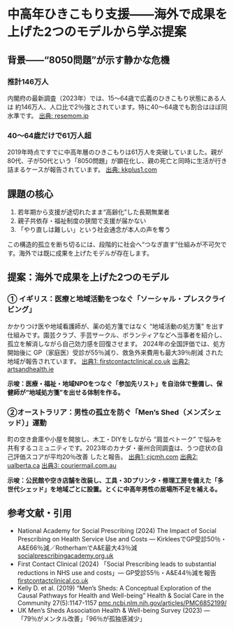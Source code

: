 # 中高年ひきこもり支援――海外で成果を上げた2つのモデルから学ぶ提案

## 背景――“8050問題”が示す静かな危機

### 推計146万人
内閣府の最新調査（2023年）では、15〜64歳で広義のひきこもり状態にある人は 約146万人、人口比で2％強とされています。特に40〜64歳でも割合はほぼ同水準です。
[出典: resemom.jp](https://resemom.jp/article/2023/04/04/71747.html)

### 40〜64歳だけで61万人超
2019年時点ですでに中高年層のひきこもりは61万人を突破していました。親が80代、子が50代という「8050問題」が顕在化し、親の死亡と同時に生活が行き詰まるケースが報告されています。
[出典: kkplus1.com](https://www.kkplus1.com/2023/11/27/8050%E5%95%8F%E9%A1%8C%E3%81%AE%E7%8F%BE%E7%8A%B6%E3%81%A8%E8%AA%B2%E9%A1%8C-%E4%B8%AD%E9%AB%98%E5%B9%B4%E3%81%AE%E3%81%B2%E3%81%8D%E3%81%93%E3%82%82%E3%82%8A%E3%81%AE%E5%AE%9F%E6%85%8B/)

## 課題の核心
1. 若年期から支援が途切れたまま“高齢化”した長期無業者
2. 親子共依存・福祉制度の狭間で支援が届かない
3. 「やり直しは難しい」という社会通念が本人の声を奪う

この構造的孤立を断ち切るには、段階的に社会へ“つなぎ直す”仕組みが不可欠です。海外では既に成果を上げたモデルが存在します。

## 提案：海外で成果を上げた2つのモデル

### ① イギリス：医療と地域活動をつなぐ「ソーシャル・プレスクライビング」
かかりつけ医や地域看護師が、薬の処方箋ではなく “地域活動の処方箋” を出す仕組みです。園芸クラブ、手芸サークル、ボランティアなどへ当事者を紹介し、孤立を解消しながら自己効力感を回復させます。
2024年の全国評価では、処方開始後に GP（家庭医）受診が55％減り、救急外来費用も最大39％削減 された地域が報告されています。
[出典1: firstcontactclinical.co.uk](https://www.firstcontactclinical.co.uk/latest-news/social-prescribing-leads-to-substantial-reductions-in-nhs-use-and-costs)
[出典2: artsandhealth.ie](https://www.artsandhealth.ie/wp-content/uploads/2022/10/NASP-Social-Prescribing-and-Health-Service-Use-WEB.pdf)


**示唆：医療・福祉・地域NPOをつなぐ「参加先リスト」を自治体で整備し、保健師が“地域処方箋”を出せる体制を作る。**

### ②オーストラリア：男性の孤立を防ぐ「Men’s Shed（メンズシェッド）」運動
町の空き倉庫や小屋を開放し、木工・DIYをしながら “肩並べトーク” で悩みを共有するコミュニティです。2023年のカナダ・豪州合同調査は、うつ症状の自己評価スコアが平均20％改善 したと報告。
[出典1: cjcmh.com](https://cjcmh.com/doi/10.7870/cjcmh-2023-018)
[出典2: ualberta.ca](https://www.ualberta.ca/folio/2023/10/mens-sheds-build-camaraderie-and-community-to-improve-mens-health.html)
[出典3: couriermail.com.au](https://www.couriermail.com.au/questnews/southeast-queensland/the-shed-online-launches-to-connect-men-during-coronavirus-self-isolation/news-story/e0a0f8b1c4c8e7d7a3b3a3d5e2e8e3c1)


**示唆：公民館や空き店舗を改装し、工具・3Dプリンタ・修理工房を備えた「多世代シェッド」を地域ごとに設置。とくに中高年男性の居場所不足を補える。**

## 参考文献・引用

- National Academy for Social Prescribing (2024) The Impact of Social Prescribing on Health Service Use and Costs ― KirkleesでGP受診50％・A&E66％減／RotherhamでA&E最大43％減 [socialprescribingacademy.org.uk](https://www.socialprescribingacademy.org.uk/resources/the-impact-of-social-prescribing-on-health-service-use-and-costs-in-kirklees-and-rotherham)
- First Contact Clinical (2024) 「Social Prescribing leads to substantial reductions in NHS use and costs」― GP受診55％・A&E44％減を報告 [firstcontactclinical.co.uk](https://www.firstcontactclinical.co.uk/latest-news/social-prescribing-leads-to-substantial-reductions-in-nhs-use-and-costs)
- Kelly D. et al. (2019) “Men’s Sheds: A Conceptual Exploration of the Causal Pathways for Health and Well-being” Health & Social Care in the Community 27(5):1147-1157 [pmc.ncbi.nlm.nih.gov/articles/PMC6852199/](https://www.ncbi.nlm.nih.gov/pmc/articles/PMC6852199/)
- UK Men’s Sheds Association Health & Well-being Survey (2023) ― 「79％がメンタル改善」「96％が孤独感減少」